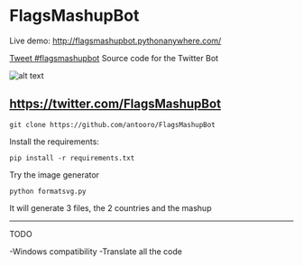 # FlagsMashupBot

Live demo:
http://flagsmashupbot.pythonanywhere.com/


<a href="https://twitter.com/intent/tweet?button_hashtag=flagsmashupbot&ref_src=twsrc%5Etfw" class="twitter-hashtag-button" data-show-count="false">Tweet #flagsmashupbot</a><script async src="https://platform.twitter.com/widgets.js" charset="utf-8"></script>
Source code for the Twitter Bot

![alt text](https://i.imgur.com/LSepqer.png)

https://twitter.com/FlagsMashupBot
-------------------------------------------------------

`git clone https://github.com/antooro/FlagsMashupBot `

Install the requirements:

`pip install -r requirements.txt`

Try the image generator 

`python formatsvg.py`

It will generate 3 files, the 2 countries and the mashup

------------------
TODO

-Windows compatibility
-Translate all the code
